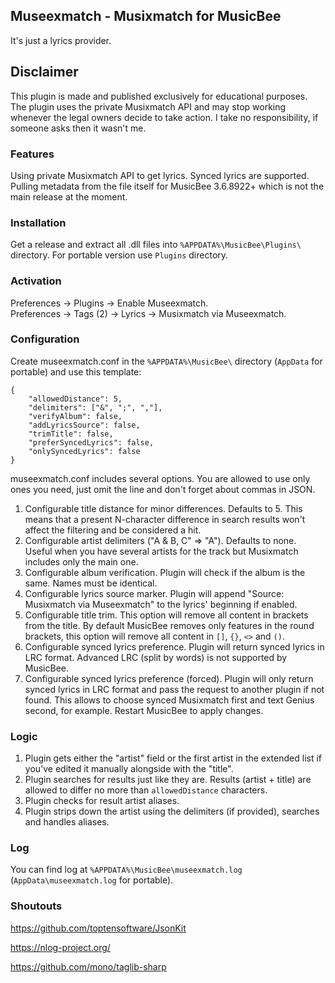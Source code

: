 ## Museexmatch - Musixmatch for MusicBee
It's just a lyrics provider.

## Disclaimer
This plugin is made and published exclusively for educational purposes. The plugin uses the private Musixmatch API and may stop working whenever the legal owners decide to take action. I take no responsibility, if someone asks then it wasn't me.

### Features
Using private Musixmatch API to get lyrics. Synced lyrics are supported.
Pulling metadata from the file itself for MusicBee 3.6.8922+ which is not the main release at the moment.

### Installation
Get a release and extract all .dll files into `%APPDATA%\MusicBee\Plugins\` directory. For portable version use `Plugins` directory.

### Activation
Preferences -> Plugins -> Enable Museexmatch.  
Preferences -> Tags (2) -> Lyrics -> Musixmatch via Museexmatch.

### Configuration
Create museexmatch.conf in the `%APPDATA%\MusicBee\` directory (`AppData` for portable) and use this template:

    {
        "allowedDistance": 5,
        "delimiters": ["&", ";", ","],
        "verifyAlbum": false,
        "addLyricsSource": false,
        "trimTitle": false,
        "preferSyncedLyrics": false,
        "onlySyncedLyrics": false
    }

museexmatch.conf includes several options. You are allowed to use only ones you need, just omit the line and don't forget about commas in JSON.
1. Configurable title distance for minor differences. Defaults to 5. This means that a present N-character difference in search results won't affect the filtering and be considered a hit.
2. Configurable artist delimiters ("A & B, C" => "A"). Defaults to none. Useful when you have several artists for the track but Musixmatch includes only the main one.
3. Configurable album verification. Plugin will check if the album is the same. Names must be identical.
4. Configurable lyrics source marker. Plugin will append "Source: Musixmatch via Museexmatch" to the lyrics' beginning if enabled.
5. Configurable title trim. This option will remove all content in brackets from the title. By default MusicBee removes only features in the round brackets, this option will remove all content in `[]`, `{}`, `<>` and `()`.
6. Configurable synced lyrics preference. Plugin will return synced lyrics in LRC format. Advanced LRC (split by words) is not supported by MusicBee.
7. Configurable synced lyrics preference (forced). Plugin will only return synced lyrics in LRC format and pass the request to another plugin if not found. This allows to choose synced Musixmatch first and text Genius second, for example.
Restart MusicBee to apply changes.

### Logic
1. Plugin gets either the "artist" field or the first artist in the extended list if you've edited it manually alongside with the "title".
2. Plugin searches for results just like they are. Results (artist + title) are allowed to differ no more than `allowedDistance` characters.
3. Plugin checks for result artist aliases.
4. Plugin strips down the artist using the delimiters (if provided), searches and handles aliases.

### Log
You can find log at `%APPDATA%\MusicBee\museexmatch.log` (`AppData\museexmatch.log` for portable).

### Shoutouts
https://github.com/toptensoftware/JsonKit

https://nlog-project.org/

https://github.com/mono/taglib-sharp